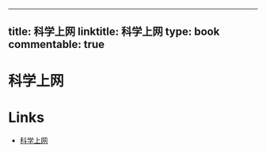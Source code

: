 
---
title: 科学上网
linktitle: 科学上网
type: book
commentable: true
---

# 科学上网

# Links

- [科学上网](https://github.com/haoel/haoel.github.io)

    
